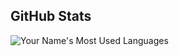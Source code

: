 ## GitHub Stats
![Your Name's Most Used Languages](https://github-readme-stats.vercel.app/api/top-langs/?username=6hz-t&layout=compact)

